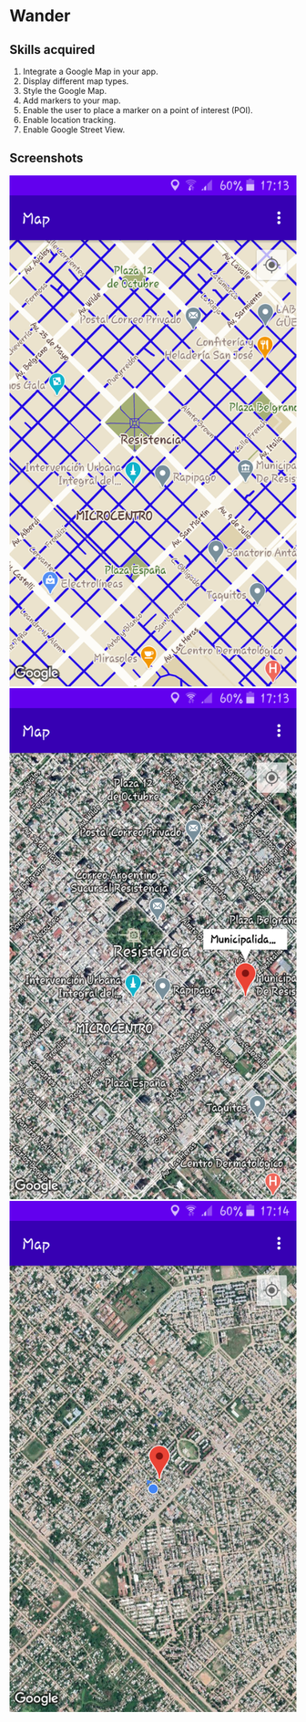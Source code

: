 Wander
=======================================
## Skills acquired

1. Integrate a Google Map in your app.
2. Display different map types.
3. Style the Google Map.
4. Add markers to your map.
5. Enable the user to place a marker on a point of interest (POI).
6. Enable location tracking.
7. Enable Google Street View.

## Screenshots
![Screenshot1](screenshots/screen_1.png)
![Screenshot2](screenshots/screen_2.png)
![Screenshot3](screenshots/screen_3.png)
